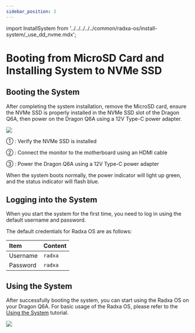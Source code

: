 ```yaml
---
sidebar_position: 2
---
```


import InstallSystem from '../../../../../common/radxa-os/install-system/\_use_dd_nvme.mdx';

# Booting from MicroSD Card and Installing System to NVMe SSD

<InstallSystem tag="m2_2230" board="dragon-q6a" download_page="../../../download" download_url="https://github.com/radxa-build/radxa-dragon-q6a/releases/download/rsdk-t4/radxa-dragon-q6a_noble_kde_t4.output_512.img.xz" path_to_image_unxz="radxa-dragon-q6a_noble_kde_t4.output_512.img.xz" path_to_image="radxa-dragon-q6a_noble_kde_t4.output_512.img" />

## Booting the System

After completing the system installation, remove the MicroSD card, ensure the NVMe SSD is properly installed in the NVMe SSD slot of the Dragon Q6A, then power on the Dragon Q6A using a 12V Type-C power adapter.

<div style={{textAlign: 'center'}}>
   <img src="/en/img/dragon/q6a/dragon-q6a-boot-system-nvme.webp" style={{width: '100%', maxWidth: '1200px'}} />
</div>

① : Verify the NVMe SSD is installed

② : Connect the monitor to the motherboard using an HDMI cable

③ : Power the Dragon Q6A using a 12V Type-C power adapter

When the system boots normally, the power indicator will light up green, and the status indicator will flash blue.

## Logging into the System

When you start the system for the first time, you need to log in using the default username and password.

The default credentials for Radxa OS are as follows:

| Item     | Content |
| :------- | :------ |
| Username | `radxa` |
| Password | `radxa` |

## Using the System

After successfully booting the system, you can start using the Radxa OS on your Dragon Q6A. For basic usage of the Radxa OS, please refer to the [Using the System](../../use_system.md) tutorial.

<div style={{textAlign: 'center'}}>
   <img src="/en/img/dragon/q6a/dragon-q6a-login.webp" style={{width: '100%', maxWidth: '1200px'}} />
</div>
